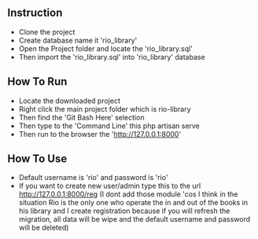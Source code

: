 
## Instruction

- Clone the project
- Create database name it 'rio_library'
- Open the Project folder and locate the 'rio_library.sql'
- Then import the 'rio_library.sql' into 'rio_library' database

## How To Run
- Locate the downloaded project
- Right click the main project folder which is rio-library
- Then find the 'Git Bash Here' selection
- Then type to the 'Command Line' this php artisan serve
- Then run to the browser the 'http://127.0.0.1:8000'

## How To Use
- Default username is 'rio' and password is 'rio'
- If you want to create new user/admin type this to the url http://127.0.0.1:8000/reg (I dont add those module 'cos I think in the situation Rio is the only one who operate the in and out of the books in his library and I create registration because if you will refresh the migration, all data will be wipe and the default username and password will be deleted)

